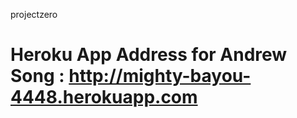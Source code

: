 projectzero

Heroku App Address for Andrew Song : http://mighty-bayou-4448.herokuapp.com
===========
